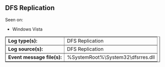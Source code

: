 ## DFS Replication

Seen on:
* Windows Vista

<table border="1" class="docutils">
  <tbody>
    <tr>
      <td><b>Log type(s):</b></td>
      <td>DFS Replication</td>
    </tr>
    <tr>
      <td><b>Log source(s):</b></td>
      <td>DFS Replication</td>
    </tr>
    <tr>
      <td><b>Event message file(s):</b></td>
      <td>%SystemRoot%\System32\dfsrres.dll</td>
    </tr>
  </tbody>
</table>

&nbsp;

